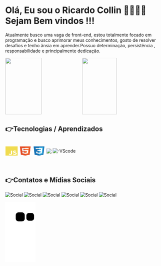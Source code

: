 
<div>
<h1> Olá, Eu sou o Ricardo Collin 👋👋🙂🙂 Sejam Bem vindos !!! </h1>


 <p> Atualmente busco uma vaga de front-end, estou totalmente focado em programação e busco aprimorar meus conhecimentos, gosto de resolver desafios e tenho ânsia em aprender.Possuo determinação, persistência , responsabilidade e principalmente dedicação.</p>
 

<div>
  
  <img height="180em" width="48%" src="https://github-readme-stats.vercel.app/api?username=ricardocollin&show_icons=true&theme=rose_pine&include_all_commits=true&count_private=true"/>
  
  <img height="180em" width="47%"  src="https://github-readme-stats.vercel.app/api/top-langs/?username=ricardocollin&layout=compact&langs_count=7&theme=rose_pine"/>
</div>


</div>


<h2> <g-emoji class="g-emoji" alias="point_right" fallback-src="https://github.githubassets.com/images/icons/emoji/unicode/1f449.png">👉</g-emoji>Tecnologias / Aprendizados </h2>  

<div style="display: inline_block"><br>
  <img align="center" alt="Rc-Js" height="30" width="40" src="https://raw.githubusercontent.com/devicons/devicon/master/icons/javascript/javascript-plain.svg">
  <img align="center" alt="Rc-HTML" height="30" width="40" src="https://raw.githubusercontent.com/devicons/devicon/master/icons/html5/html5-original.svg">
  <img align="center" alt="Rc-CSS" height="30" width="40" src="https://raw.githubusercontent.com/devicons/devicon/master/icons/css3/css3-original.svg">
  <img align="center" width="35px" src="https://cdn.jsdelivr.net/gh/devicons/devicon/icons/bootstrap/bootstrap-original-wordmark.svg" />
  <img align="center" alt="-VScode" height="30" width="40"src="https://cdn.jsdelivr.net/gh/devicons/devicon/icons/vscode/vscode-original.svg" />
  
  </div>
  
  <br>
  <br>

  


<div  dir="auto">  <h2> <g-emoji class="g-emoji" alias="point_right" fallback-src="https://github.githubassets.com/images/icons/emoji/unicode/1f449.png">👉</g-emoji>Contatos e Mídias Sociais</h2> 



[![Social](https://img.shields.io/badge/Instagram-E4405F?style=for-the-badge&logo=instagram&logoColor=white)](https://www.instagram.com/ricardocollinjunior/)
[![Social](https://img.shields.io/badge/LinkedIn-0077B5?style=for-the-badge&logo=linkedin&logoColor=white
)](https://www.linkedin.com/in/ricardo-collin-junior-a7a199220)
[![Social](https://img.shields.io/badge/Facebook-1877F2?style=for-the-badge&logo=facebook&logoColor=white
)](https://www.facebook.com/ricardo.collinjunior.9)
[![Social](https://img.shields.io/badge/Twitter-1DA1F2?style=for-the-badge&logo=twitter&logoColor=white
)](https://twitter.com/RicardoCollinJ1)
[![Social](https://img.shields.io/badge/Discord-7289DA?style=for-the-badge&logo=discord&logoColor=white)](http://discordapp.com/channels/691854417149820960)
[![Social](https://img.shields.io/badge/Telegram-2CA5E0?style=for-the-badge&logo=telegram&logoColor=white
)](https://t.me/ricardocollin)


![Snake animation](https://github.com/rafaballerini/rafaballerini/blob/output/github-contribution-grid-snake.svg)

</div>








